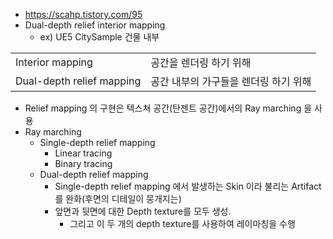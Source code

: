 - https://scahp.tistory.com/95
- Dual-depth relief interior mapping
  - ex) UE5 CitySample 건물 내부

|                           |                                       |
| ------------------------- | ------------------------------------- |
| Interior mapping          | 공간을 렌더링 하기 위해               |
| Dual-depth relief mapping | 공간 내부의 가구들을 렌더링 하기 위해 |


- Relief mapping 의 구현은 텍스쳐 공간(탄젠트 공간)에서의 Ray marching 을 사용
- Ray marching
  - Single-depth relief mapping
    - Linear tracing 
    - Binary tracing
  - Dual-depth relief mapping
    - Single-depth relief mapping 에서 발생하는 Skin 이라 불리는 Artifact를 완화(후면의 디테일이 뭉개지는)
    - 앞면과 뒷면에 대한 Depth texture를 모두 생성.
      - 그리고 이 두 개의 depth texture를 사용하여 레이마칭을 수행